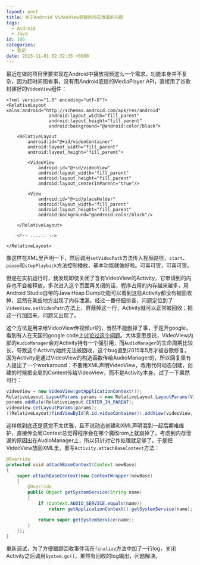 ```yaml
---
layout: post
title: 关于Android VideoView导致的内存泄漏的问题
tags:
  - Android
  - Java
id: 186
categories:
  - 笔记
date: 2015-11-01 02:32:35 +0800
---
```


最近在做的项目里要实现在Android中播放视频这么一个需求。功能本身并不复杂，因为赶时间图省事，没有用Android底层的MediaPlayer API，直接用了谷歌封装好的`VideoView`组件：

```xhtml
<?xml version="1.0" encoding="utf-8"?>
<RelativeLayout xmlns:android="http://schemas.android.com/apk/res/android"
                android:layout_width="fill_parent"
                android:layout_height="fill_parent"
                android:background="@android:color/black">

    <RelativeLayout
        android:id="@+id/videoContainer"
        android:layout_width="fill_parent"
        android:layout_height="fill_parent">

        <VideoView
            android:id="@+id/videoView"
            android:layout_width="fill_parent"
            android:layout_height="fill_parent"
            android:layout_centerInParent="true"/>

        <View
            android:id="@+id/placeHolder"
            android:layout_width="fill_parent"
            android:layout_height="fill_parent"
            android:background="@android:color/black"/>

    </RelativeLayout>

    <!-- ...... -->

</RelativeLayout>
```

像这样在XML里声明一下，然后调用`setVideoPath`方法传入视频路径，`start`、`pause`和`stopPlayback`方法控制播放，基本功能就做好啦。可喜可贺，可喜可贺。

但是在实机运行时，我发现即使关闭了含有VideoView的Activity，它申请到的内存也不会被释放。多次进入这个页面再关闭的话，程序占用的内存越来越多，用Android Studio自带的Java Heap Dump功能可以看到这些Activity都没有被回收掉，显然在某些地方出现了内存泄漏。经过一番仔细排查，问题定位到了`VideoView.setVideoPath`方法上，屏蔽掉这一行，Activity就可以正常被回收；把这一行加回来，问题又出现了。

<!-- more -->

这个方法是用来给VideoView传视频url的，当然不能删掉了事，于是开google，看到有人在天国的google code上[讨论过这个问题](https://code.google.com/p/android/issues/detail?id=152173)。大体意思是说，VideoView内部的`AudioManager`会对Activity持有一个强引用，而`AudioManager`的生命周期比较长，导致这个Activity始终无法被回收，这个bug直到2015年5月才被谷歌修复。因为Activity是通过VideoView的构造函数传给AudioManager的，所以回复里有人提出了一个workaround：不要用XML声明VideoView，改用代码动态创建，创建的时候把全局的Context传给VideoView，而不是Activity本身。试了一下果然可行：

```java
videoView = new VideoView(getApplicationContext());
RelativeLayout.LayoutParams params = new RelativeLayout.LayoutParams(ViewGroup.LayoutParams.MATCH_PARENT, ViewGroup.LayoutParams.MATCH_PARENT);
params.addRule(RelativeLayout.CENTER_IN_PARENT);
videoView.setLayoutParams(params);
((RelativeLayout)findViewById(R.id.videoContainer)).addView(videoView, 0);
```

这样做到底还是感觉不太优雅，且不说动态创建和XML声明混到一起后期难维护，直接传全局Context总觉得程序会在哪个魔改rom上就崩掉了。考虑到内存泄漏的原因出在AudioManager上，所以只针对它作处理就足够了。于是把VideoView放回XML里，重写`Activity.attachBaseContext`方法：

```java
@Override
protected void attachBaseContext(Context newBase)
{
    super.attachBaseContext(new ContextWrapper(newBase)
    {
        @Override
        public Object getSystemService(String name)
        {
            if (Context.AUDIO_SERVICE.equals(name))
                return getApplicationContext().getSystemService(name);

            return super.getSystemService(name);
        }
    });
}
```

重新调试，为了方便跟踪回收事件我在`finalize`方法中加了一行log，关闭Activity之后调用`System.gc()`，果然有回收的log输出，问题解决。

